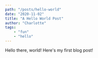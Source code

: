 ```yaml
---
path: "/posts/hello-world"
date: "2020-11-02"
title: "A Hello World Post"
author: "Charlotte"
tags:
    - "fun"
    - "hello"
---
```


Hello there, world! Here's my first blog post!
